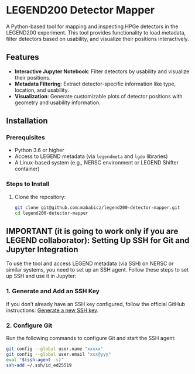 # LEGEND200 Detector Mapper

A Python-based tool for mapping and inspecting HPGe detectors in the LEGEND200 experiment. This tool provides functionality to load metadata, filter detectors based on usability, and visualize their positions interactively.


## **Features**
- **Interactive Jupyter Notebook**: Filter detectors by usability and visualize their positions.
- **Metadata Filtering**: Extract detector-specific information like type, location, and usability.
- **Visualization**: Generate customizable plots of detector positions with geometry and usability information.


## **Installation**

### Prerequisites
- Python 3.6 or higher
- Access to LEGEND metadata (via `legendmeta` and `lgdo` libraries)
- A Linux-based system (e.g., NERSC environment or LEGEND Shifter container)

### Steps to Install
1. Clone the repository:
   ```bash
   git clone git@github.com:mababicz/legend200-detector-mapper.git
   cd legend200-detector-mapper

## IMPORTANT (it is going to work only if you are LEGEND collaborator): Setting Up SSH for Git and Jupyter Integration

To use the tool and access LEGEND metadata (via SSH) on NERSC or similar systems, you need to set up an SSH agent. Follow these steps to set up SSH and use it in Jupyter:

### **1. Generate and Add an SSH Key**
If you don’t already have an SSH key configured, follow the official GitHub instructions: [Generate a new SSH key](https://docs.github.com/en/authentication/connecting-to-github-with-ssh/generating-a-new-ssh-key-and-adding-it-to-the-ssh-agent).

### **2. Configure Git**
Run the following commands to configure Git and start the SSH agent:
```bash
git config --global user.name "xxxxx"
git config --global user.email "xxx@yyy"
eval "$(ssh-agent -s)"
ssh-add ~/.ssh/id_ed25519
